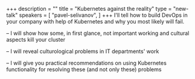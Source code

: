 +++
description = ""
title = "Kubernetes against the reality"
type = "new-talk"
speakers = [
        "pavel-selivanov",
]
+++
I'll tell how to build DevOps in your company with help of Kubernetes and why you most likely will fail.

– I will show how some, in first glance, not important working and cultural aspects kill your cluster

– I will reveal culturological problems in IT departments' work

– I will give you practical recommendations on using Kubernetes functionality for resolving these (and not only these) problems